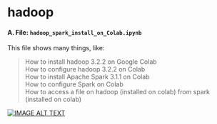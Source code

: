 # hadoop
#### A. File: `hadoop_spark_install_on_Colab.ipynb`
This file shows many things, like:
> How to install hadoop 3.2.2 on Google Colab<br>
> How to configure hadoop 3.2.2 on Colab<br>
> How to install Apache Spark 3.1.1 on Colab<br>
> How to configure Spark on Colab<br>
> How to access a file on hadoop (installed on colab) from spark (installed on colab)<br>


[![IMAGE ALT TEXT](http://img.youtube.com/vi/auhwFwx1DPY&t=11s/0.jpg)](http://www.youtube.com/watch?v=auhwFwx1DPY&t=11s "Grafana time series video")

